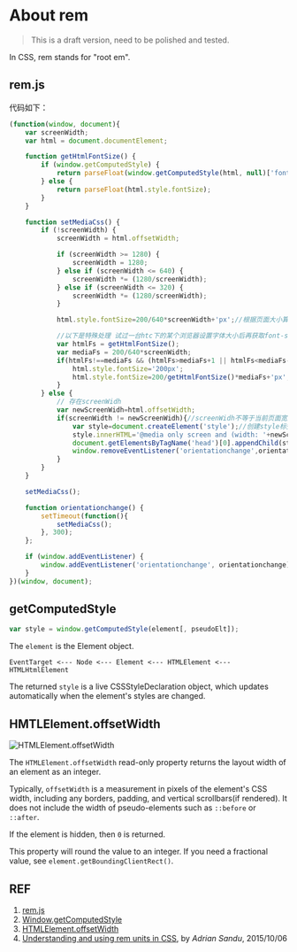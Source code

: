 # About rem

> This is a draft version, need to be polished and tested.

In CSS, rem stands for "root em".

## rem.js

代码如下：

```js
(function(window, document){
    var screenWidth;
    var html = document.documentElement;

    function getHtmlFontSize() {
        if (window.getComputedStyle) {
            return parseFloat(window.getComputedStyle(html, null)['font-size']);
        } else {
            return parseFloat(html.style.fontSize);
        }
    }

    function setMediaCss() {
        if (!screenWidth) {
            screenWidth = html.offsetWidth;

            if (screenWidth >= 1280) {
                screenWidth = 1280;
            } else if (screenWidth <= 640) {
                screenWidth *= (1280/screenWidth);
            } else if (screenWidth <= 320) {
                screenWidth *= (1280/screenWidth);
            }

            html.style.fontSize=200/640*screenWidth+'px';//根据页面大小算出font-size

            //以下是特殊处理 试过一台htc下的某个浏览器设置字体大小后再获取font-size会比所设的值会相对变小 所以设置大一点让它font-size的结果是想设的结果
            var htmlFs = getHtmlFontSize();
            var mediaFs = 200/640*screenWidth;
            if(htmlFs!==mediaFs && (htmlFs>mediaFs+1 || htmlFs<mediaFs-1)){
                html.style.fontSize='200px';
                html.style.fontSize=200/getHtmlFontSize()*mediaFs+'px';
            }
        } else {
            // 存在screenWidh
            var newScreenWidh=html.offsetWidth;
            if(screenWidth != newScreenWidh){//screenWidh不等于当前页面宽度肯定是旋转屏幕后触发的
                var style=document.createElement('style');//创建style标签设置media
                style.innerHTML='@media only screen and (width: '+newScreenWidh+'px) {html{font-size: '+200/640*newScreenWidh+'px !important;}}';
                document.getElementsByTagName('head')[0].appendChild(style);//把style插入到head里面
                window.removeEventListener('orientationchange',orientationchange);//设置了横竖屏的情况之后可以把旋转触发去掉
            }
        }
    }

    setMediaCss();

    function orientationchange() {
        setTimeout(function(){
            setMediaCss();
        }, 300);
    };

    if (window.addEventListener) {
        window.addEventListener('orientationchange', orientationchange);
    }
})(window, document);
```

## getComputedStyle

```js
var style = window.getComputedStyle(element[, pseudoElt]);
```

The `element` is the Element object.

```
EventTarget <--- Node <--- Element <--- HTMLElement <--- HTMLHtmlElement
```

The returned `style` is a live CSSStyleDeclaration object, which updates automatically when the element's styles are changed.

## HMTLElement.offsetWidth

![HTMLElement.offsetWidth](https://developer.mozilla.org/@api/deki/files/186/=Dimensions-offset.png)

The `HTMLElement.offsetWidth` read-only property returns the layout width of an element as an integer.

Typically, `offsetWidth` is a measurement in pixels of the element's CSS width, including any borders, padding, and vertical scrollbars(if rendered). It does not include the width of pseudo-elements such as `::before` or `::after`.

If the element is hidden, then `0` is returned.

This property will round the value to an integer. If you need a fractional value, see `element.getBoundingClientRect()`.

## REF

1. [rem.js][1]
1. [Window.getComputedStyle][2]
1. [HTMLElement.offsetWidth][3]
1. [Understanding and using rem units in CSS][4], by *Adrian Sandu*, 2015/10/06

[1]: https://m.qq.com/javascripts/lib/rem.js
[2]: https://developer.mozilla.org/en-US/docs/Web/API/Window/getComputedStyle
[3]: https://developer.mozilla.org/en-US/docs/Web/API/HTMLElement/offsetWidth
[4]: https://www.sitepoint.com/understanding-and-using-rem-units-in-css/ "Understanding and Using rem Units in CSS"
